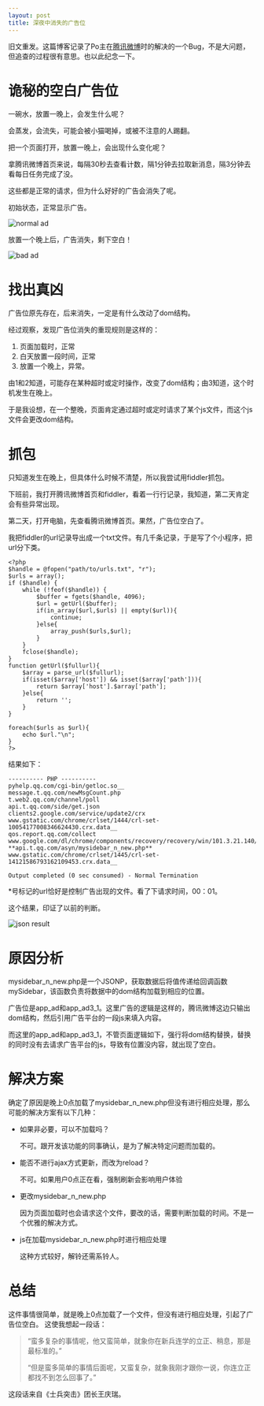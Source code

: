 ```yaml
---
layout: post
title: 深夜中消失的广告位
---
```

旧文重发。这篇博客记录了Po主在[腾讯微博](http://t.qq.com "腾讯微博")时的解决的一个Bug，不是大问题，但追查的过程很有意思。也以此纪念一下。

# 诡秘的空白广告位 #
一碗水，放置一晚上，会发生什么呢？

会蒸发，会流失，可能会被小猫喝掉，或被不注意的人踢翻。

把一个页面打开，放置一晚上，会出现什么变化呢？

拿腾讯微博首页来说，每隔30秒去查看计数，隔1分钟去拉取新消息，隔3分钟去看每日任务完成了没。

这些都是正常的请求，但为什么好好的广告会消失了呢。

初始状态，正常显示广告。

![normal ad](http://spetacular.github.io/images/2015-04-10/normal-ad.png)

放置一个晚上后，广告消失，剩下空白！
 
![bad ad](http://spetacular.github.io/images/2015-04-10/bad-ad.png)

# 找出真凶 #
广告位原先存在，后来消失，一定是有什么改动了dom结构。

经过观察，发现广告位消失的重现规则是这样的：

1.	页面加载时，正常
2.	白天放置一段时间，正常
3.	放置一个晚上，异常。

由1和2知道，可能存在某种超时或定时操作，改变了dom结构；由3知道，这个时机发生在晚上。

于是我设想，在一个整晚，页面肯定通过超时或定时请求了某个js文件，而这个js文件会更改dom结构。

# 抓包 #
只知道发生在晚上，但具体什么时候不清楚，所以我尝试用fiddler抓包。

下班前，我打开腾讯微博首页和fiddler，看着一行行记录，我知道，第二天肯定会有些异常出现。

第二天，打开电脑，先查看腾讯微博首页。果然，广告位空白了。

我把fiddler的url记录导出成一个txt文件。有几千条记录，于是写了个小程序，把url分下类。

	<?php
	$handle = @fopen("path/to/urls.txt", "r");
	$urls = array();
	if ($handle) {
	    while (!feof($handle)) {
	        $buffer = fgets($handle, 4096);		
			$url = getUrl($buffer);
			if(in_array($url,$urls) || empty($url)){
				continue;
			}else{
				array_push($urls,$url);
			}
	    }
	    fclose($handle);
	}
	function getUrl($fullurl){
		$array = parse_url($fullurl);
		if(isset($array['host']) && isset($array['path'])){		
			return $array['host'].$array['path'];
		}else{
			return '';
		}
	}
	
	foreach($urls as $url){
		echo $url."\n";
	}
	?>

结果如下：

	---------- PHP ----------
	pyhelp.qq.com/cgi-bin/getloc.so__
	message.t.qq.com/newMsgCount.php
	t.web2.qq.com/channel/poll
	api.t.qq.com/side/get.json
	clients2.google.com/service/update2/crx
	www.gstatic.com/chrome/crlset/1444/crl-set-10054177008346624430.crx.data__
	qos.report.qq.com/collect
	www.google.com/dl/chrome/components/recovery/recovery/win/101.3.21.140/install.crx__
	**api.t.qq.com/asyn/mysidebar_n_new.php**
	www.gstatic.com/chrome/crlset/1445/crl-set-14121586793162109453.crx.data__
	
	Output completed (0 sec consumed) - Normal Termination

*号标记的url恰好是控制广告出现的文件。看了下请求时间，00：01。

这个结果，印证了以前的判断。
 
![json result](http://spetacular.github.io/images/2015-04-10/json-result.png)

# 原因分析 #
mysidebar_n_new.php是一个JSONP，获取数据后将值传递给回调函数mySidebar，该函数负责将数据中的dom结构加载到相应的位置。


广告位是app_ad和app_ad3_1。这里广告的逻辑是这样的，腾讯微博这边只输出dom结构，然后引用广告平台的一段js来填入内容。


而这里的app_ad和app_ad3_1，不管页面逻辑如下，强行将dom结构替换，替换的同时没有去请求广告平台的js，导致有位置没内容，就出现了空白。

# 解决方案 #
确定了原因是晚上0点加载了mysidebar_n_new.php但没有进行相应处理，那么可能的解决方案有以下几种：

- 如果非必要，可以不加载吗？

    不可。跟开发该功能的同事确认，是为了解决特定问题而加载的。


- 能否不进行ajax方式更新，而改为reload？

    不可。如果用户0点正在看，强制刷新会影响用户体验


- 更改mysidebar_n_new.php

    因为页面加载时也会请求这个文件，要改的话，需要判断加载的时间。不是一个优雅的解决方式。


- js在加载mysidebar_n_new.php时进行相应处理

    这种方式较好，解铃还需系铃人。

# 总结 #
这件事情很简单，就是晚上0点加载了一个文件，但没有进行相应处理，引起了广告位空白。
这使我想起一段话：


> “蛮多复杂的事情呢，他又蛮简单，就象你在新兵连学的立正、稍息，那是最标准的。”
> 
> “但是蛮多简单的事情后面呢，又蛮复杂，就象我刚才跟你一说，你连立正都找不到怎么回事了。”


这段话来自《士兵突击》团长王庆瑞。
